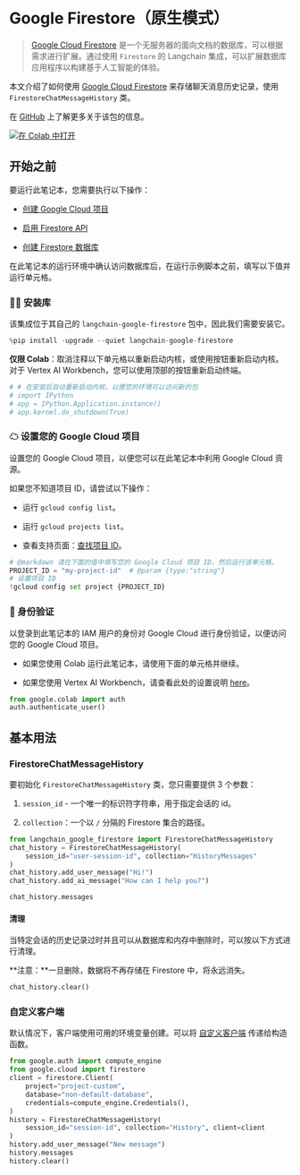 # Google Firestore（原生模式）

> [Google Cloud Firestore](https://cloud.google.com/firestore) 是一个无服务器的面向文档的数据库，可以根据需求进行扩展。通过使用 `Firestore` 的 Langchain 集成，可以扩展数据库应用程序以构建基于人工智能的体验。

本文介绍了如何使用 [Google Cloud Firestore](https://cloud.google.com/firestore) 来存储聊天消息历史记录，使用 `FirestoreChatMessageHistory` 类。

在 [GitHub](https://github.com/googleapis/langchain-google-firestore-python/) 上了解更多关于该包的信息。

[![在 Colab 中打开](https://colab.research.google.com/assets/colab-badge.svg)](https://colab.research.google.com/github/googleapis/langchain-google-firestore-python/blob/main/docs/chat_message_history.ipynb)

## 开始之前

要运行此笔记本，您需要执行以下操作：

* [创建 Google Cloud 项目](https://developers.google.com/workspace/guides/create-project)

* [启用 Firestore API](https://console.cloud.google.com/flows/enableapi?apiid=firestore.googleapis.com)

* [创建 Firestore 数据库](https://cloud.google.com/firestore/docs/manage-databases)

在此笔记本的运行环境中确认访问数据库后，在运行示例脚本之前，填写以下值并运行单元格。

### 🦜🔗 安装库

该集成位于其自己的 `langchain-google-firestore` 包中，因此我们需要安装它。

```python
%pip install -upgrade --quiet langchain-google-firestore
```

**仅限 Colab**：取消注释以下单元格以重新启动内核，或使用按钮重新启动内核。对于 Vertex AI Workbench，您可以使用顶部的按钮重新启动终端。

```python
# # 在安装后自动重新启动内核，以便您的环境可以访问新的包
# import IPython
# app = IPython.Application.instance()
# app.kernel.do_shutdown(True)
```

### ☁ 设置您的 Google Cloud 项目

设置您的 Google Cloud 项目，以便您可以在此笔记本中利用 Google Cloud 资源。

如果您不知道项目 ID，请尝试以下操作：

* 运行 `gcloud config list`。

* 运行 `gcloud projects list`。

* 查看支持页面：[查找项目 ID](https://support.google.com/googleapi/answer/7014113)。

```python
# @markdown 请在下面的值中填写您的 Google Cloud 项目 ID，然后运行该单元格。
PROJECT_ID = "my-project-id"  # @param {type:"string"}
# 设置项目 ID
!gcloud config set project {PROJECT_ID}
```

### 🔐 身份验证

以登录到此笔记本的 IAM 用户的身份对 Google Cloud 进行身份验证，以便访问您的 Google Cloud 项目。

- 如果您使用 Colab 运行此笔记本，请使用下面的单元格并继续。

- 如果您使用 Vertex AI Workbench，请查看此处的设置说明 [here](https://github.com/GoogleCloudPlatform/generative-ai/tree/main/setup-env)。

```python
from google.colab import auth
auth.authenticate_user()
```

## 基本用法

### FirestoreChatMessageHistory

要初始化 `FirestoreChatMessageHistory` 类，您只需要提供 3 个参数：

1. `session_id` - 一个唯一的标识符字符串，用于指定会话的 id。

1. `collection`：一个以 `/` 分隔的 Firestore 集合的路径。

```python
from langchain_google_firestore import FirestoreChatMessageHistory
chat_history = FirestoreChatMessageHistory(
    session_id="user-session-id", collection="HistoryMessages"
)
chat_history.add_user_message("Hi!")
chat_history.add_ai_message("How can I help you?")
```

```python
chat_history.messages
```

#### 清理

当特定会话的历史记录过时并且可以从数据库和内存中删除时，可以按以下方式进行清理。

**注意：**一旦删除，数据将不再存储在 Firestore 中，将永远消失。

```python
chat_history.clear()
```

### 自定义客户端

默认情况下，客户端使用可用的环境变量创建。可以将 [自定义客户端](https://cloud.google.com/python/docs/reference/firestore/latest/client) 传递给构造函数。

```python
from google.auth import compute_engine
from google.cloud import firestore
client = firestore.Client(
    project="project-custom",
    database="non-default-database",
    credentials=compute_engine.Credentials(),
)
history = FirestoreChatMessageHistory(
    session_id="session-id", collection="History", client=client
)
history.add_user_message("New message")
history.messages
history.clear()
```
